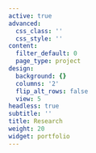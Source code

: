 ```yaml
---
active: true
advanced:
  css_class: ''
  css_style: ''
content:
  filter_default: 0
  page_type: project
design:
  background: {}
  columns: '2'
  flip_alt_rows: false
  view: 5
headless: true
subtitle: ''
title: Research
weight: 20
widget: portfolio
---
```


